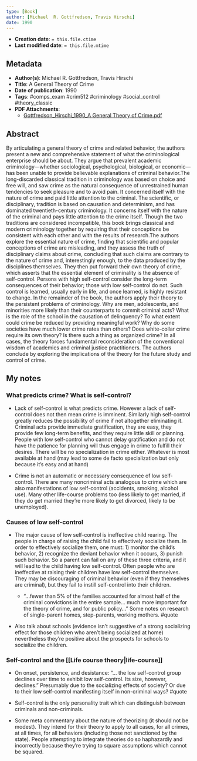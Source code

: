```yaml
---
type: [Book]
author: [Michael  R. Gottfredson, Travis Hirschi]
date: 1990
---
```


* **Creation date**: `= this.file.ctime`
* **Last modified date**: `= this.file.mtime`

## Metadata

* **Author(s)**: Michael  R. Gottfredson, Travis Hirschi
* **Title**: A General Theory of Crime
* **Date of publication**: 1990
* **Tags**: #comps_exam #crim512 #criminology #social_control #theory_classic 
* **PDF Attachments**:
  * [Gottfredson_Hirschi_1990_A General Theory of Crime.pdf](zotero://open-pdf/library/items/JLK8ZMC2)

## Abstract

By articulating a general theory of crime and related behavior, the authors present a new and comprehensive statement of what the criminological enterprise should be about. They argue that prevalent academic criminology—whether sociological, psychological, biological, or economic—has been unable to provide believable explanations of criminal behavior.The long-discarded classical tradition in criminology was based on choice and free will, and saw crime as the natural consequence of unrestrained human tendencies to seek pleasure and to avoid pain. It concerned itself with the nature of crime and paid little attention to the criminal. The scientific, or disciplinary, tradition is based on causation and determinism, and has dominated twentieth-century criminology. It concerns itself with the nature of the criminal and pays little attention to the crime itself. Though the two traditions are considered incompatible, this book brings classical and modern criminology together by requiring that their conceptions be consistent with each other and with the results of research.The authors explore the essential nature of crime, finding that scientific and popular conceptions of crime are misleading, and they assess the truth of disciplinary claims about crime, concluding that such claims are contrary to the nature of crime and, interestingly enough, to the data produced by the disciplines themselves. They then put forward their own theory of crime, which asserts that the essential element of criminality is the absence of self-control. Persons with high self-control consider the long-term consequences of their behavior; those with low self-control do not. Such control is learned, usually early in life, and once learned, is highly resistant to change. In the remainder of the book, the authors apply their theory to the persistent problems of criminology. Why are men, adolescents, and minorities more likely than their counterparts to commit criminal acts? What is the role of the school in the causation of delinquency? To what extent could crime be reduced by providing meaningful work? Why do some societies have much lower crime rates than others? Does white-collar crime require its own theory? Is there such a thing as organized crime? In all cases, the theory forces fundamental reconsideration of the conventional wisdom of academics and criminal justice practitioners. The authors conclude by exploring the implications of the theory for the future study and control of crime.

## My notes

### What predicts crime? What is self-control?

* Lack of self-control is what predicts crime. However a lack of self-control does not then mean crime is imminent. Similarly high self-control greatly reduces the possibility of crime if not altogether eliminating it. Criminal acts provide immediate gratification, they are easy, they provide few long-term benefits, and they require little skill or planning. People with low self-control who cannot delay gratification and do not have the patience for planning will thus engage in crime to fulfill their desires. There will be no specialization in crime either. Whatever is most available at hand (may lead to some de facto specialization but only because it’s easy and at hand)
  
* Crime is not an automatic or necessary consequence of low self-control. There are many noncriminal acts analogous to crime which are also manifestations of low self-control (accidents, smoking, alcohol use). Many other life-course problems too (less likely to get married, if they do get married they’re more likely to get divorced, likely to be unemployed).

### Causes of low self-control

* The major cause of low self-control is ineffective child rearing. The people in charge of raising the child fail to effectively socialize them. In order to effectively socialize them, one must: 1) monitor the child’s behavior, 2) recognize the deviant behavior when it occurs, 3) punish such behavior. So a parent can fail on any of these three criteria, and it will lead to the child having low self-control. Often people who are ineffective at raising their children have low self-control themselves. They may be discouraging of criminal behavior (even if they themselves are criminal), but they fail to instill self-control into their children.
  
	* “...fewer than 5% of the families accounted for almost half of the criminal convictions in the entire sample… much more important for the theory of crime, and for public policy…” Some notes on research of single-parent homes, step-parents, working mothers. #quote
	  
* Also talk about schools (evidence isn’t suggestive of a strong socializing effect for those children who aren’t being socialized at home) nevertheless they’re positive about the prospects for schools to socialize the children.

### Self-control and the [[Life course theory|life-course]]

* On onset, persistence, and desistance: “... the low self-control group declines over time to exhibit low self-control. Its size, however, declines.” Presumably due to the socializing effects of society? Or due to their low self-control manifesting itself in non-criminal ways? #quote 
  
* Self-control is the only personality trait which can distinguish between criminals and non-criminals.
  
* Some meta commentary about the nature of theorizing (it should not be modest). They intend for their theory to apply to all cases, for all crimes, at all times, for all behaviors (including those not sanctioned by the state). People attempting to integrate theories do so haphazardly and incorrectly because they’re trying to square assumptions which cannot be squared.